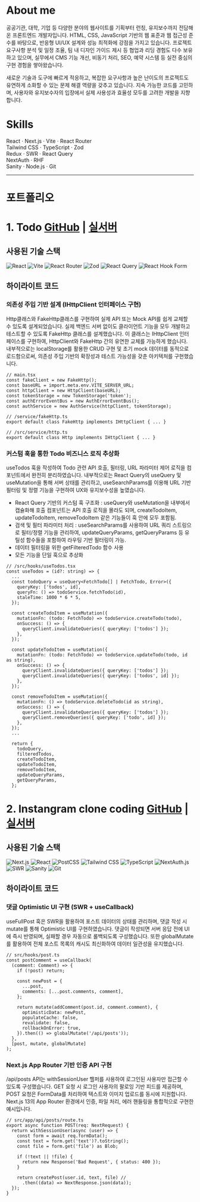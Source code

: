 # About me
공공기관, 대학, 기업 등 다양한 분야의 웹사이트를 기획부터 런칭, 유지보수까지 전담해 온 프론트엔드 개발자입니다.
HTML, CSS, JavaScript 기반의 웹 표준과 웹 접근성 준수를 바탕으로, 반응형 UI/UX 설계와 성능 최적화에 강점을 가지고 있습니다.
프로젝트 요구사항 분석 및 일정 조율, 팀 내 디자인 가이드 제시 등 협업과 리딩 경험도 다수 보유하고 있으며, 실무에서 CMS 기능 개선, 비동기 처리, SEO, 예약 시스템 등 실전 중심의 구현 경험을 쌓아왔습니다.

새로운 기술과 도구에 빠르게 적응하고, 복잡한 요구사항과 높은 난이도의 프로젝트도 유연하게 소화할 수 있는 문제 해결 역량을 갖추고 있습니다.
지속 가능한 코드를 고민하며, 사용자와 유지보수자의 입장에서 실제 사용성과 효율성 모두를 고려한 개발을 지향합니다.

# Skills
React · Next.js · Vite · React Router  
Tailwind CSS · TypeScript · Zod  
Redux · SWR · React Query  
NextAuth · RHF  
Sanity · Node.js · Git

---

# 포트폴리오

# 1. Todo [GitHub](https://github.com/sleepingn-h/todo) | [실서버](http://todo-gamma-dusky.vercel.app/)
## 사용된 기술 스택
![React](https://img.shields.io/badge/-React-61DAFB?style=for-the-badge&logo=React&logoColor=000000)
![Vite](https://img.shields.io/badge/-Vite-646CFF?style=for-the-badge&logo=Vite&logoColor=ffffff)
![React Router](https://img.shields.io/badge/-React_Router-CA4245?style=for-the-badge&logo=React-Router&logoColor=ffffff)
![Zod](https://img.shields.io/badge/-Zod-3E63DD?style=for-the-badge&logo=Zod&logoColor=ffffff)
![React Query](https://img.shields.io/badge/-React_Query-FF4154?style=for-the-badge&logo=ReactQuery&logoColor=ffffff)
![React Hook Form](https://img.shields.io/badge/-React_Hook_Form-EC5990?style=for-the-badge&logo=React-Hook-Form&logoColor=ffffff)

## 하이라이트 코드
### 의존성 주입 기반 설계 (IHttpClient 인터페이스 구현)
Http클래스와 FakeHttp클래스를 구현하여 실제 API 또는 Mock API를 쉽게 교체할 수 있도록 설계되었습니다.
실제 백엔드 서버 없이도 클라이언트 기능을 모두 개발하고 테스트할 수 있도록 FakeHttp 클래스를 설계했습니다.
이 클래스는 IHttpClient 인터페이스를 구현하여, HttpClient와 FakeHttp 간의 유연한 교체를 가능하게 했습니다.
내부적으로는 localStorage를 활용한 CRUD 구현 및 초기 mock 데이터를 동적으로 로드함으로써, 의존성 주입 기반의 확장성과 테스트 가능성을 갖춘 아키텍처를 구현했습니다.

```
// main.tsx
const fakeClient = new FakeHttp();
const baseURL = import.meta.env.VITE_SERVER_URL;
const httpClient = new HttpClient(baseURL);
const tokenStorage = new TokenStorage('token');
const authErrorEventBus = new AuthErrorEventBus();
const authService = new AuthService(httpClient, tokenStorage);

// /service/fakeHttp.ts
export default class FakeHttp implements IHttpClient { ... }

// /src/service/http.ts
export default class Http implements IHttpClient { ... }
```

### 커스텀 훅을 통한 Todo 비즈니스 로직 추상화
useTodos 훅을 작성하여 Todo 관련 API 호출, 필터링, URL 파라미터 제어 로직을 컴포넌트에서 완전히 분리하였습니다.
내부적으로는 React Query의 useQuery 및 useMutation을 통해 서버 상태를 관리하고,
useSearchParams를 이용해 URL 기반 필터링 및 정렬 기능을 구현하여 UX와 유지보수성을 높였습니다.
- React Query 기반의 커스텀 훅 구조화 : useQuery와 useMutation을 내부에서 캡슐화해 호출 컴포넌트는 API 호출 로직을 몰라도 되며, createTodoItem, updateTodoItem, removeTodoItem 같은 기능들이 훅 안에 모두 포함됨.
- 검색 및 필터 파라미터 처리 : useSearchParams를 사용하여 URL 쿼리 스트링으로 필터/정렬 기능을 관리하여, updateQueryParams, getQueryParams 등 유틸성 함수들을 포함하여 라우팅 기반 필터링이 가능.
- 데이터 필터링을 위한 getFilteredTodo 함수 사용
- 모든 기능을 단일 훅으로 추상화

```
// /src/hooks/useTodos.tsx
const useTodos = (id?: string) => {
  ...
  const todoQuery = useQuery<FetchTodo[] | FetchTodo, Error>({
    queryKey: ['todos', id],
    queryFn: () => todoService.fetchTodo(id),
    staleTime: 1000 * 6 * 5,
  });

  const createTodoItem = useMutation({
    mutationFn: (todo: FetchTodo) => todoService.createTodo(todo),
    onSuccess: () => {
      queryClient.invalidateQueries({ queryKey: ['todos'] });
    },
  });

  const updateTodoItem = useMutation({
    mutationFn: (todo: FetchTodo) => todoService.updateTodo(todo, id as string),
    onSuccess: () => {
      queryClient.invalidateQueries({ queryKey: ['todos'] });
      queryClient.invalidateQueries({ queryKey: ['todos', id] });
    },
  });

  const removeTodoItem = useMutation({
    mutationFn: () => todoService.deleteTodo(id as string),
    onSuccess: () => {
      queryClient.invalidateQueries({ queryKey: ['todos'] });
      queryClient.removeQueries({ queryKey: ['todo', id] });
    },
  });
  ...

  return {
    todoQuery,
    filteredTodos,
    createTodoItem,
    updateTodoItem,
    removeTodoItem,
    updateQueryParams,
    getQueryParams,
  };
```

# 2. Instangram clone coding [GitHub](https://github.com/sleepingn-h/nextjs-instagram) | [실서버](http://nextjs-instagram-drab.vercel.app/)
## 사용된 기술 스택
![Next.js](https://img.shields.io/badge/-Nextjs-000000?style=for-the-badge&logo=Next.js&logoColor=ffffff)
![React](https://img.shields.io/badge/-React-222222?style=for-the-badge&logo=react)
![PostCSS](https://img.shields.io/badge/-PostCSS-DD3A0A?style=for-the-badge&logo=PostCSS&logoColor=ffffff)
![Tailwind CSS](https://img.shields.io/badge/-Tailwindcss-06B6D4?style=for-the-badge&logo=Tailwindcss&logoColor=ffffff)
![TypeScript](https://img.shields.io/badge/-TypeScript-007ACC?style=for-the-badge&logo=typescript&logoColor=white)
![NextAuth.js](https://img.shields.io/badge/-NextAuth-9421cf?style=for-the-badge)
![SWR](https://img.shields.io/badge/-Swr-000000?style=for-the-badge&logo=swr&logoColor=white)
![Sanity](https://img.shields.io/badge/-Sanity-F03E2F?style=for-the-badge&logo=Sanity&logoColor=ffffff)
![Git](https://img.shields.io/badge/-Git-F05032?style=for-the-badge&logo=git&logoColor=ffffff)

## 하이라이트 코드
### 댓글 Optimistic UI 구현 (SWR + useCallback)
useFullPost 훅은 SWR을 활용하여 포스트 데이터의 상태를 관리하며, 댓글 작성 시 mutate를 통해 Optimistic UI를 구현하였습니다.
댓글이 작성되면 서버 응답 전에 UI에 즉시 반영되며, 실패할 경우 자동으로 롤백되도록 구성했습니다.
또한 globalMutate를 활용하여 전체 포스트 목록의 캐시도 최신화하여 데이터 일관성을 유지했습니다.

```
// src/hooks/post.ts
const postComment = useCallback(
  (comment: Comment) => {
    if (!post) return;

    const newPost = {
      ...post,
      comments: [...post.comments, comment],
    };

    return mutate(addComment(post.id, comment.comment), {
      optimisticData: newPost,
      populateCache: false,
      revalidate: false,
      rollbackOnError: true,
    }).then(() => globalMutate('/api/posts'));
  },
  [post, mutate, globalMutate]
);
```

### Next.js App Router 기반 인증 API 구현
/api/posts API는 withSessionUser 헬퍼를 사용하여 로그인된 사용자만 접근할 수 있도록 구성했습니다.
GET 요청 시 로그인 사용자의 팔로잉 기반 피드를 제공하며, POST 요청은 FormData를 처리하여 텍스트와 이미지 업로드를 동시에 지원합니다.
Next.js 13의 App Router 환경에서 인증, 파일 처리, 에러 핸들링을 통합적으로 구현한 예시입니다.

```
// src/app/api/posts/route.ts
export async function POST(req: NextRequest) {
  return withSessionUser(async (user) => {
    const form = await req.formData();
    const text = form.get('text')?.toString();
    const file = form.get('file') as Blob;

    if (!text || !file) {
      return new Response('Bad Request', { status: 400 });
    }

    return createPost(user.id, text, file) //
      .then((data) => NextResponse.json(data));
  });
}

```
